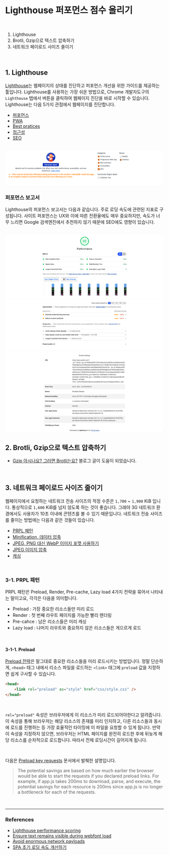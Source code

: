 # Lighthouse 퍼포먼스 점수 올리기

<br>

1. Lighthouse
2. Brotli, Gzip으로 텍스트 압축하기
3. 네트워크 페이로드 사이즈 줄이기

<br>

## 1. Lighthouse

[Lighthouse](https://developers.google.com/web/tools/lighthouse/)는 웹페이지의 상태를 진단하고 퍼포먼스 개선을 위한 가이드를 제공하는 툴입니다. Lighthouse를 사용하는 가장 쉬운 방법으로, Chrome 개발자도구의 `Lighthouse` 탭에서 버튼을 클릭하여 웹페이지 진단을 바로 시작할 수 있습니다. Lighthouse는 다음 5가지 관점에서 웹페이지를 진단합니다.

- [퍼포먼스](https://web.dev/performance-scoring/)
- [PWA](https://developer.mozilla.org/en-US/docs/Web/Progressive_web_apps/Introduction)
- [Best pratices](https://web.dev/lighthouse-best-practices/)
- [접근성](https://developer.mozilla.org/en-US/docs/Learn/Accessibility)
- [SEO](https://developer.mozilla.org/en-US/docs/Glossary/SEO)

<br>

<img src="./../img/lighthouse4.png" aria-hidden="true" />

<br>

### 퍼포먼스 보고서

Lighthouse의 퍼포먼스 보고서는 다음과 같습니다. 주로 로딩 속도에 관련된 지표로 구성됩니다. 사이트 퍼포먼스는 UX와 이에 따른 전환율에도 매우 중요하지만, 속도가 너무 느리면 Google 검색엔진에서 추천하지 않기 때문에 SEO에도 영향이 있습니다.

<br>

<img src="./../img/lighthouse1.png" aria-hidden="true" />

<img src="./../img/lighthouse2.png" aria-hidden="true" />

<img src="./../img/lighthouse3.png" aria-hidden="true" />

<br>

## 2. Brotli, Gzip으로 텍스트 압축하기

- [Gzip 아시나요? 그러면 Brotli는요?](https://snyung.com/content/2021-02-11--Brotli) 블로그 글이 도움이 되었습니다.

<br>

## 3. 네트워크 페이로드 사이즈 줄이기

웹페이지에서 요청하는 네트워크 전송 사이즈의 적정 수준은 `1,700` ~ `1,900` KiB 입니다. 통상적으로 `1,600` KiB를 넘지 않도록 하는 것이 좋습니다. 그래야 3G 네트워크 환경에서도 사용자가 10초 이내에 콘텐츠를 볼 수 있기 때문입니다. 네트워크 전송 사이즈를 줄이는 방법에는 다음과 같은 것들이 있습니다.

- [PRPL 패턴](https://web.dev/apply-instant-loading-with-prpl/)
- [Minification, 데이터 압축](https://web.dev/reduce-network-payloads-using-text-compression/)
- [JPEG, PNG 대신 WebP 이미지 포맷 사용하기](https://web.dev/serve-images-webp/)
- [JPEG 이미지 압축](https://web.dev/use-imagemin-to-compress-images/)
- [캐싱](https://web.dev/reliable/)

<br>

### 3-1. PRPL 패턴

PRPL 패턴은 Preload, Render, Pre-cache, Lazy load 4가지 전략을 묶어서 나타내는 말이고요, 각각은 다음을 의미합니다.

- Preload : 가장 중요한 리소스들만 미리 로드
- Render : 첫 번째 라우트 페이지를 가능한 빨리 렌더링
- Pre-cahce : 남은 리소스들은 미리 캐싱
- Lazy load : 나머지 라우트와 중요하지 않은 리소스들은 게으르게 로드

<br>

#### 3-1-1. Preload

[Preload 전략](https://web.dev/preload-critical-assets/)은 말그대로 중요한 리소스들을 미리 로드시키는 방법입니다. 정말 단순하게, `<head>` 태그 내에서 리소스 파일을 로드하는 `<link>` 태그에 `preload` 값을 지정하면 쉽게 구사할 수 있습니다.

```html
<head>
    <link rel="preload" as="style" href="css/style.css" />
</head>
```

<br />

`rel="preload"` 속성은 브라우저에게 이 리소스가 미리 로드되어야한다고 알려줍니다. 이 속성을 통해 브라우저는 해당 리소스의 존재를 미리 인지하고, 다른 리소스들과 동시에 로드를 진행하는 등 가장 효율적인 타이밍에 이 파일을 요청할 수 있게 됩니다. 만약 이 속성을 지정하지 않으면, 브라우저는 HTML 페이지를 완전히 로드한 후에 뒤늦게 해당 리소스를 순차적으로 로드합니다. 따라서 전체 로딩시간이 길어지게 됩니다.

<br>

다음은 [Preload key requests](https://web.dev/uses-rel-preload/) 문서에서 발췌한 설명입니다.

> The potential savings are based on how much earlier the browser would be able to start the requests if you declared preload links. For example, if app.js takes 200ms to download, parse, and execute, the potential savings for each resource is 200ms since app.js is no longer a bottleneck for each of the requests.

<br>

---

### References

- [Lighthouse performance scoring](https://web.dev/performance-scoring/)
- [Ensure text remains visible during webfont load](https://web.dev/font-display/?utm_source=lighthouse&utm_medium=devtools)
- [Avoid enormous network payloads](https://web.dev/total-byte-weight/?utm_source=lighthouse&utm_medium=devtools)
- [SPA 초기 로딩 속도 개선하기](https://medium.com/little-big-programming/spa-%EC%B4%88%EA%B8%B0-%EB%A1%9C%EB%94%A9-%EC%86%8D%EB%8F%84-%EA%B0%9C%EC%84%A0%ED%95%98%EA%B8%B0-9db137d25566)

